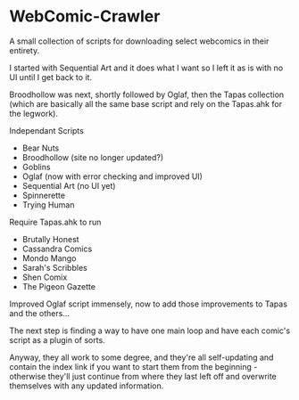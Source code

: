 # WebComic-Crawler
A small collection of scripts for downloading select webcomics in their entirety.

I started with Sequential Art and it does what I want so I left it as is with no UI until I get back to it.

Broodhollow was next, shortly followed by Oglaf, then the Tapas collection (which are basically all the same base script and rely on the Tapas.ahk for the legwork).

Independant Scripts
- Bear Nuts
- Broodhollow (site no longer updated?)
- Goblins
- Oglaf (now with error checking and improved UI)
- Sequential Art (no UI yet)
- Spinnerette
- Trying Human

Require Tapas.ahk to run
- Brutally Honest
- Cassandra Comics
- Mondo Mango
- Sarah's Scribbles
- Shen Comix
- The Pigeon Gazette

Improved Oglaf script immensely, now to add those improvements to Tapas and the others...

The next step is finding a way to have one main loop and have each comic's script as a plugin of sorts.

Anyway, they all work to some degree, and they're all self-updating and contain the index link if you want to start them from the beginning - otherwise they'll just continue from where they last left off and overwrite themselves with any updated information.
